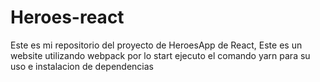 # Heroes-react

Este es mi repositorio del proyecto de HeroesApp de React,  Este es un website utilizando webpack por lo start ejecuto el comando yarn para su uso e instalacion de dependencias
